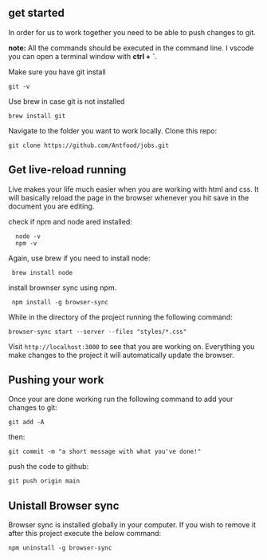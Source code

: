 ## get started

In order for us to work together you need to be able to push changes to git.

**note:** All the commands should be executed in the command line. I vscode you can open a terminal window with **ctrl + `**.

Make sure you have git install

    git -v

Use brew in case git is not installed

    brew install git

Navigate to the folder you want to work locally. Clone this repo:

    git clone https://github.com/Antfood/jobs.git


## Get live-reload running
 
 Live makes your life much easier when you are working with html and css. It will basically reload the page in the browser whenever you hit save in the document you are editing.

check if npm and node ared installed:

      node -v
      npm -v

Again, use brew if you need to install node:

     brew install node

install brownser sync using npm. 

     npm install -g browser-sync

While in the directory of the project running the following command:

    browser-sync start --server --files "styles/*.css"

Visit `http://localhost:3000` to see that you are working on.  Everything you make changes to the project it will automatically update the browser.


## Pushing your work

Once your are done working run the following command to add your changes to git:

    git add -A

then:

    git commit -m "a short message with what you've done!"

push the code to github:

    git push origin main

## Unistall Browser sync

Browser sync is installed globally in your computer. If you wish to remove it after this project execute the below command:

    npm uninstall -g browser-sync